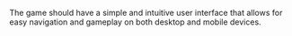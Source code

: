 The game should have a simple and intuitive user interface that allows for easy navigation and gameplay on both desktop and mobile devices.
